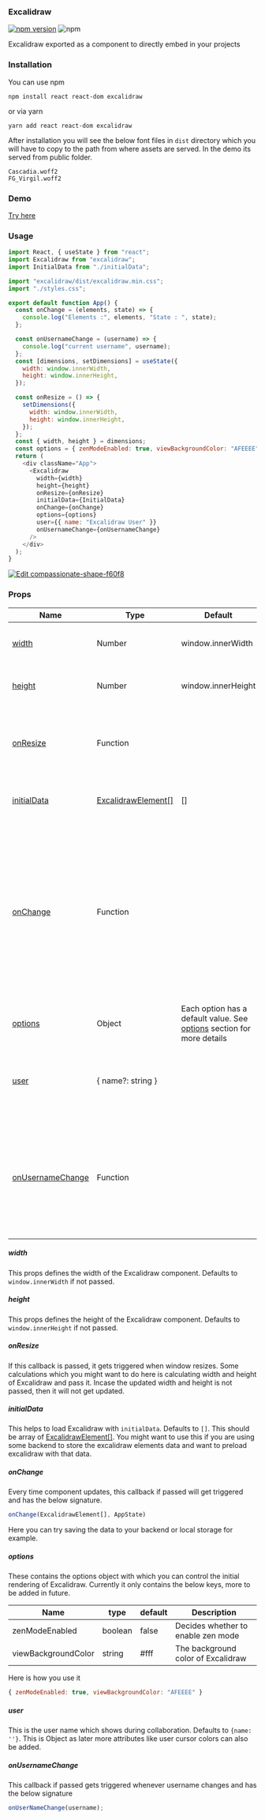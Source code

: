 ### Excalidraw

[![npm version](https://badge.fury.io/js/excalidraw.svg)](https://badge.fury.io/js/excalidraw)
![npm](https://img.shields.io/npm/dw/excalidraw)

Excalidraw exported as a component to directly embed in your projects

### Installation

You can use npm

```
npm install react react-dom excalidraw
```

or via yarn

```cassandraql
yarn add react react-dom excalidraw
```

After installation you will see the below font files in `dist` directory which you will have to copy to the path from where assets are served. In the demo its served from public folder.

```cassandraql
Cascadia.woff2
FG_Virgil.woff2
```

### Demo

[Try here](https://codesandbox.io/s/compassionate-shape-f60f8)

### Usage

```javascript
import React, { useState } from "react";
import Excalidraw from "excalidraw";
import InitialData from "./initialData";

import "excalidraw/dist/excalidraw.min.css";
import "./styles.css";

export default function App() {
  const onChange = (elements, state) => {
    console.log("Elements :", elements, "State : ", state);
  };

  const onUsernameChange = (username) => {
    console.log("current username", username);
  };
  const [dimensions, setDimensions] = useState({
    width: window.innerWidth,
    height: window.innerHeight,
  });

  const onResize = () => {
    setDimensions({
      width: window.innerWidth,
      height: window.innerHeight,
    });
  };
  const { width, height } = dimensions;
  const options = { zenModeEnabled: true, viewBackgroundColor: "AFEEEE" };
  return (
    <div className="App">
      <Excalidraw
        width={width}
        height={height}
        onResize={onResize}
        initialData={InitialData}
        onChange={onChange}
        options={options}
        user={{ name: "Excalidraw User" }}
        onUsernameChange={onUsernameChange}
      />
    </div>
  );
}
```

[![Edit compassionate-shape-f60f8](https://codesandbox.io/static/img/play-codesandbox.svg)](https://codesandbox.io/s/compassionate-shape-f60f8?fontsize=14&hidenavigation=1&theme=dark)

### Props

| Name                                  | Type                                                                                                                                         | Default                                                                           | Description                                                                                                                                                |
| ------------------------------------- | -------------------------------------------------------------------------------------------------------------------------------------------- | --------------------------------------------------------------------------------- | ---------------------------------------------------------------------------------------------------------------------------------------------------------- |
| [width](#width)                       | Number                                                                                                                                       | window.innerWidth                                                                 | The width of Excalidraw component                                                                                                                          |
| [height](#height)                     | Number                                                                                                                                       | window.innerHeight                                                                | The height of Excalidraw component                                                                                                                         |
| [onResize](#onResize)                 | Function                                                                                                                                     |                                                                                   | This callback will be called when window resizes                                                                                                           |
| [initialData](#initialData)           | [ExcalidrawElement[]](https://github.com/excalidraw/excalidraw-embed/blob/58178c388ae577140a1c679b5733f33e3722498a/src/element/types.ts#L44) | []                                                                                | The initial data with which app loads.                                                                                                                     |
| [onChange](#onChange)                 | Function                                                                                                                                     |                                                                                   | This callback is triggered whenever the component updates due to any change. This callback will receive the excalidraw elements and the current app state. |
| [options](#options)                   | Object                                                                                                                                       | Each option has a default value. See [options](#options) section for more details | Options to be passed to Excalidraw                                                                                                                         |
| [user](#user)                         | { name?: string }                                                                                                                            |                                                                                   | User details. The name refers to the name of the user to be shown                                                                                          |
| [onUsernameChange](#onUsernameChange) | Function                                                                                                                                     |                                                                                   | This callback is triggered whenever the username change. This callback receives the username.                                                              |

<a name="width"><a/>

##### width

This props defines the width of the Excalidraw component. Defaults to `window.innerWidth` if not passed.

<a name="height"><a/>

##### height

This props defines the height of the Excalidraw component. Defaults to `window.innerHeight` if not passed.

<a name="onResize"><a/>

##### onResize

If this callback is passed, it gets triggered when window resizes. Some calculations which you might want to do here is calculating width and height of Excalidraw and pass it. Incase the updated width and height is not passed, then it will not get updated.

<a name="initialData"><a/>

##### initialData

This helps to load Excalidraw with `initialData`. Defaults to `[]`.
This should be array of [ExcalidrawElement[]](https://github.com/excalidraw/excalidraw-embed/blob/58178c388ae577140a1c679b5733f33e3722498a/src/element/types.ts#L44). You might want to use this if you are using some backend to store the excalidraw elements data and want to preload excalidraw with that data.

<a name="onChange"><a/>

##### onChange

Every time component updates, this callback if passed will get triggered and has the below signature.

```javascript
onChange(ExcalidrawElement[], AppState)
```

Here you can try saving the data to your backend or local storage for example.

<a name="options"><a/>

##### options

These contains the options object with which you can control the initial rendering of Excalidraw.
Currently it only contains the below keys, more to be added in future.

| Name                | type    | default | Description                        |
| ------------------- | ------- | ------- | ---------------------------------- |
| zenModeEnabled      | boolean | false   | Decides whether to enable zen mode |
| viewBackgroundColor | string  | #fff    | The background color of Excalidraw |

Here is how you use it

```javascript
{ zenModeEnabled: true, viewBackgroundColor: "AFEEEE" }
```

<a name="user"><a/>

##### user

This is the user name which shows during collaboration. Defaults to `{name: ''}`. This is Object as later more attributes like user cursor colors can also be added.

<a name="onUserameChange"><a/>

##### onUsernameChange

This callback if passed gets triggered whenever username changes and has the below signature

```javascript
onUserNameChange(username);
```
